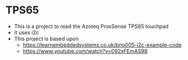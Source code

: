 # TPS65

- This is a project to read the Azoteq ProxSense TPS65 touchpad
- it uses i2c
- This project is based upon
    - https://learnembeddedsystems.co.uk/bno005-i2c-example-code
    - https://www.youtube.com/watch?v=092xFEmAS98

